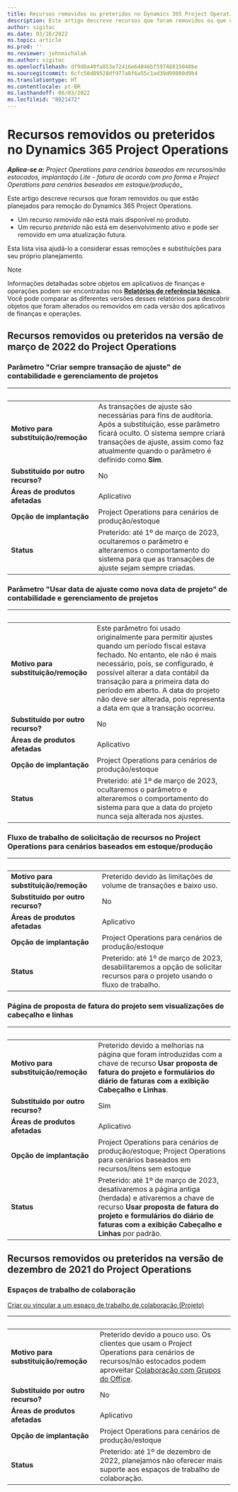 ```yaml
---
title: Recursos removidos ou preteridos no Dynamics 365 Project Operations
description: Este artigo descreve recursos que foram removidos ou que estão planejados para remoção do Dynamics 365 Project Operations.
author: sigitac
ms.date: 03/16/2022
ms.topic: article
ms.prod: ''
ms.reviewer: johnmichalak
ms.author: sigitac
ms.openlocfilehash: df9d8a40fa853e72416e64846bf59748815048be
ms.sourcegitcommit: 6cfc50d89528df977a8f6a55c1ad39d99800d9b4
ms.translationtype: HT
ms.contentlocale: pt-BR
ms.lasthandoff: 06/03/2022
ms.locfileid: "8921472"
---
```

# <a name="removed-or-deprecated-features-in-dynamics-365-project-operations"></a>Recursos removidos ou preteridos no Dynamics 365 Project Operations

_**Aplica-se a:** Project Operations para cenários baseados em recursos/não estocados, implantação Lite - fatura de acordo com pro forma e Project Operations para cenários baseados em estoque/produção__

Este artigo descreve recursos que foram removidos ou que estão planejados para remoção do Dynamics 365 Project Operations.

- Um recurso *removido* não está mais disponível no produto.
- Um recurso *preterido* não está em desenvolvimento ativo e pode ser removido em uma atualização futura.

Esta lista visa ajudá-lo a considerar essas remoções e substituições para seu próprio planejamento.

> [!NOTE]
> Informações detalhadas sobre objetos em aplicativos de finanças e operações podem ser encontradas nos [**Relatórios de referência técnica**](/dynamics/s-e/global/axtechrefrep_61). Você pode comparar as diferentes versões desses relatórios para descobrir objetos que foram alterados ou removidos em cada versão dos aplicativos de finanças e operações.

## <a name="features-removed-or-deprecated-in-the-project-operations-march-2022-release"></a>Recursos removidos ou preteridos na versão de março de 2022 do Project Operations

### <a name="project-management-and-accounting-always-create-adjustment-transaction-parameter"></a>Parâmetro "Criar sempre transação de ajuste" de contabilidade e gerenciamento de projetos

| &nbsp; | &nbsp; |
|--------|--------|
| **Motivo para substituição/remoção** | As transações de ajuste são necessárias para fins de auditoria. Após a substituição, esse parâmetro ficará oculto. O sistema sempre criará transações de ajuste, assim como faz atualmente quando o parâmetro é definido como **Sim**. |
| **Substituído por outro recurso?** | No |
| **Áreas de produtos afetadas** | Aplicativo |
| **Opção de implantação** | Project Operations para cenários de produção/estoque |
| **Status** | Preterido: até 1º de março de 2023, ocultaremos o parâmetro e alteraremos o comportamento do sistema para que as transações de ajuste sejam sempre criadas. |

### <a name="project-management-and-accounting-use-adjustment-date-as-new-project-date-parameter"></a>Parâmetro "Usar data de ajuste como nova data de projeto" de contabilidade e gerenciamento de projetos

| &nbsp; | &nbsp; |
|--------|--------|
| **Motivo para substituição/remoção** | Este parâmetro foi usado originalmente para permitir ajustes quando um período fiscal estava fechado. No entanto, ele não é mais necessário, pois, se configurado, é possível alterar a data contábil da transação para a primeira data do período em aberto. A data do projeto não deve ser alterada, pois representa a data em que a transação ocorreu. |
| **Substituído por outro recurso?** | No |
| **Áreas de produtos afetadas** | Aplicativo |
| **Opção de implantação** | Project Operations para cenários de produção/estoque |
| **Status** | Preterido: até 1º de março de 2023, ocultaremos o parâmetro e alteraremos o comportamento do sistema para que a data do projeto nunca seja alterada nos ajustes. |

### <a name="resource-request-workflow-in-project-operations-for-stockedproduction-based-scenarios"></a>Fluxo de trabalho de solicitação de recursos no Project Operations para cenários baseados em estoque/produção

| &nbsp; | &nbsp; |
|--------|--------|
| **Motivo para substituição/remoção** | Preterido devido às limitações de volume de transações e baixo uso. |
| **Substituído por outro recurso?** | No |
| **Áreas de produtos afetadas** | Aplicativo |
| **Opção de implantação** | Project Operations para cenários de produção/estoque |
| **Status** | Preterido: até 1º de março de 2023, desabilitaremos a opção de solicitar recursos para o projeto usando o fluxo de trabalho. |

### <a name="project-invoice-proposal-page-without-header-and-lines-views"></a>Página de proposta de fatura do projeto sem visualizações de cabeçalho e linhas

| &nbsp; | &nbsp; |
|--------|--------|
| **Motivo para substituição/remoção** | Preterido devido a melhorias na página que foram introduzidas com a chave de recurso **Usar proposta de fatura do projeto e formulários do diário de faturas com a exibição Cabeçalho e Linhas**. |
| **Substituído por outro recurso?** | Sim |
| **Áreas de produtos afetadas** | Aplicativo |
| **Opção de implantação** | Project Operations para cenários de produção/estoque; Project Operations para cenários baseados em recursos/itens sem estoque |
| **Status** | Preterido: até 1º de março de 2023, desativaremos a página antiga (herdada) e ativaremos a chave de recurso **Usar proposta de fatura do projeto e formulários do diário de faturas com a exibição Cabeçalho e Linhas** por padrão. |

## <a name="features-removed-or-deprecated-in-the-project-operations-december-2021-release"></a>Recursos removidos ou preteridos na versão de dezembro de 2021 do Project Operations

### <a name="collaboration-workspaces"></a>Espaços de trabalho de colaboração

[Criar ou vincular a um espaço de trabalho de colaboração (Projeto)](/dynamicsax-2012/appuser-itpro/create-or-link-to-a-collaboration-workspace-project)

| &nbsp; | &nbsp; |
|--------|--------|
| **Motivo para substituição/remoção** | Preterido devido a pouco uso. Os clientes que usam o Project Operations para cenários de recursos/não estocados podem aproveitar [Colaboração com Grupos do Office](../project-management/collaboration-groups.md). |
| **Substituído por outro recurso?** | No |
| **Áreas de produtos afetadas** | Aplicativo  |
| **Opção de implantação** | Project Operations para cenários de produção/estoque |
| **Status** | Preterido: até 1º de dezembro de 2022, planejamos não oferecer mais suporte aos espaços de trabalho de colaboração. |
